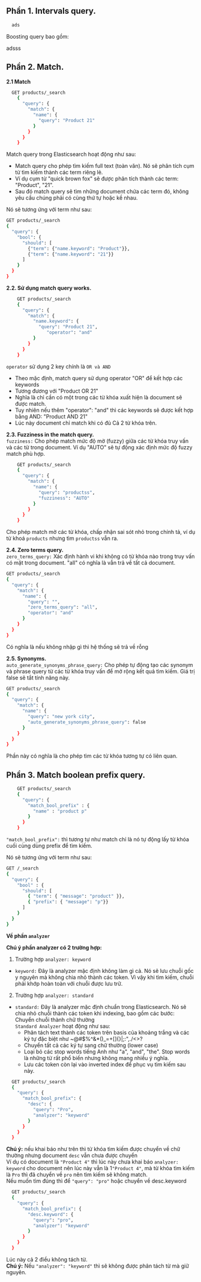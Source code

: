 ## Phần 1. Intervals query.  

```bash
  ads

 ```

Boosting query bao gồm:  

adsss


## Phần 2. Match.  

**2.1 Match**  
```bash
  GET products/_search
    {
      "query": {
        "match": {
          "name": {
            "query": "Product 21"
          }
        }
      }
    }


 ```

Match query trong Elasticsearch hoạt động như sau:

 - Match query cho phép tìm kiếm full text (toàn văn). Nó sẽ phân tích cụm từ tìm kiếm thành các term riêng lẻ.
 - Ví dụ cụm từ "quick brown fox" sẽ được phân tích thành các term: "Product", "21".
 - Sau đó match query sẽ tìm những document chứa các term đó, không yêu cầu chúng phải có cùng thứ tự hoặc kề nhau.

Nó sẽ tương ứng với term như sau:  

```bash
GET products/_search
{
  "query": {
    "bool": {
      "should": [
        {"term": {"name.keyword": "Product"}}, 
        {"term": {"name.keyword": "21"}} 
      ]
    }
  }
}
```


**2.2. Sử dụng match query works.**  

```bash
    GET products/_search
    {
      "query": {
        "match": {
          "name.keyword": {
            "query": "Product 21",
               "operator": "and"
          }
        }
      }
    }

```
`operator` sử dụng 2 key chính là `OR và AND`
 - Theo mặc định, match query sử dụng operator "OR" để kết hợp các keywords  
 - Tương đương với "Product OR 21"
 - Nghĩa là chỉ cần có một trong các từ khóa xuất hiện là document sẽ được match.
 - Tuy nhiên nếu thêm "operator": "and" thì các keywords sẽ được kết hợp bằng AND: "Product AND 21"
 - Lúc này document chỉ match khi có đủ Cả 2 từ khóa trên.

**2.3. Fuzziness in the match query.**  
`fuzziness:` Cho phép match mức độ mờ (fuzzy) giữa các từ khóa truy vấn và các từ trong document. Ví dụ "AUTO" sẽ tự động xác định mức độ fuzzy match phù hợp.

```bash
    GET products/_search
    {
      "query": {
        "match": {
          "name": {
            "query": "productss",
            "fuzziness": "AUTO"
          }
        }
      }
    }

```
Cho phép match mờ các từ khóa, chấp nhận sai sót nhỏ trong chính tả, ví dụ từ khoá `products` nhưng tìm `productss` vẫn ra.    

**2.4. Zero terms query.**  
`zero_terms_query:` Xác định hành vi khi không có từ khóa nào trong truy vấn có mặt trong document. "all" có nghĩa là vẫn trả về tất cả document.

```bash
GET products/_search
{
  "query": {
    "match": {
      "name": {
        "query": "",
        "zero_terms_query": "all",
        "operator": "and"
      }
    }
  }
}

```
Có nghĩa là nếu không nhập gì thì hệ thống sẽ trả về rỗng

**2.5. Synonyms.**  
`auto_generate_synonyms_phrase_query:` Cho phép tự động tạo các synonym và phrase query từ các từ khóa truy vấn để mở rộng kết quả tìm kiếm. Giá trị false sẽ tắt tính năng này.

```bash
GET products/_search
{
  "query": {
    "match": {
      "name": {
        "query": "new york city",
        "auto_generate_synonyms_phrase_query": false
      }
    }
  }
}


```
Phần này có nghĩa là cho phép tìm các từ khóa tương tự có liên quan.

## Phần 3. Match boolean prefix query.  

```bash
    GET products/_search
    {
      "query": {
        "match_bool_prefix" : {
          "name" : "product p"
        }
      }
    }
 ```

`"match_bool_prefix":` thì tương tự như match chỉ là nó tự động lấy từ khóa cuối cùng dùng prefix để tìm kiếm.

Nó sẽ tương ứng với term như sau: 
```bash
GET /_search
{
  "query": {
    "bool" : {
      "should": [
        { "term": { "message": "product" }},
        { "prefix": { "message": "p"}}
      ]
    }
  }
}
```

**Về phần `analyzer`**

**Chú ý phần analyzer có 2 trường hợp:**  
1. Trường hợp `analyzer: keyword`  
 - `keyword:` Đây là analyzer mặc định không làm gì cả. Nó sẽ lưu chuỗi gốc y nguyên mà không chia nhỏ thành các token. Vì vậy khi tìm kiếm, chuỗi phải khớp hoàn toàn với chuỗi được lưu trữ.
 
2. Trường hợp `analyzer: standard` 
 - `standard:` Đây là analyzer mặc định chuẩn trong Elasticsearch. Nó sẽ chia nhỏ chuỗi thành các token khi indexing, bao gồm các bước:  
Chuyển chuỗi thành chữ thường  
   `Standard Analyzer` hoạt động như sau:  
     -  Phân tách text thành các token trên basis của khoảng trắng và các ký tự đặc biệt như ~@#$%^&*()_=+[]{}|;:",./<>?  
     -  Chuyển tất cả các ký tự sang chữ thường (lower case)  
     - Loại bỏ các stop words tiếng Anh như "a", "and", "the". Stop words là những từ rất phổ biến nhưng không mang nhiều ý nghĩa.  
     - Lưu các token còn lại vào inverted index để phục vụ tìm kiếm sau này.  

```bash
  GET products/_search
  {
    "query": {
      "match_bool_prefix": {
        "desc": {
          "query": "Pro",
          "analyzer": "keyword"
        }
      }
    }
  }
```

**Chú ý:**  nếu khai báo như trên thì từ khóa tìm kiếm được chuyển về chữ thường nhưng document `desc` vẫn chưa được chuyển  
Ví dụ có document là `"Product 4"` thì lúc này chưa khai báo `analyzer: keyword` cho document nên lúc này vẫn là 1`"Product 4"`, mà từ khóa tìm kiếm là `Pro` thì  đã chuyển về `pro` nên tìm kiếm sẽ không match.  
Nếu muốn tìm đúng thì để  `"query": "pro"` hoặc chuyển về desc.keyword    

```bash
  GET products/_search
  {
    "query": {
      "match_bool_prefix": {
        "desc.keyword": {
          "query": "pro",
          "analyzer": "keyword"
        }
      }
    }
  }
```
Lúc này cả 2 điều không tách từ.  
**Chú ý:**  Nếu `"analyzer": "keyword"` thì sẽ không được phân tách từ mà giữ nguyên.  


